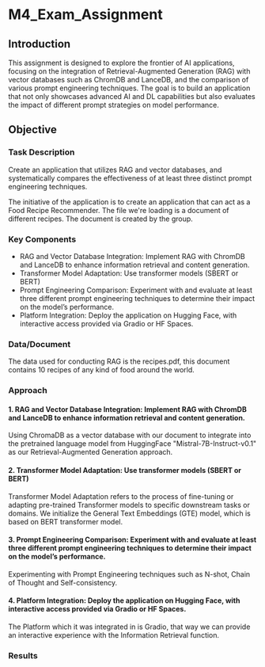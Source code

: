 # M4_Exam_Assignment

## Introduction
This assignment is designed to explore the frontier of AI applications, focusing on the integration of Retrieval-Augmented Generation (RAG) with vector databases such as ChromDB and LanceDB, and the comparison of various prompt engineering techniques. The goal is to build an application that not only showcases advanced AI and DL capabilities but also evaluates the impact of different prompt strategies on model performance.

## Objective
### Task Description
Create an application that utilizes RAG and vector databases, and systematically compares the effectiveness of at least three distinct prompt engineering techniques.

The initiative of the application is to create an application that can act as a Food Recipe Recommender. The file we're loading is a document of different recipes. The document is created by the group.

### Key Components
- RAG and Vector Database Integration: Implement RAG with ChromDB and LanceDB to enhance information retrieval and content generation.
- Transformer Model Adaptation: Use transformer models (SBERT or BERT)
- Prompt Engineering Comparison: Experiment with and evaluate at least three different prompt engineering techniques to determine their impact on the model’s performance.
- Platform Integration: Deploy the application on Hugging Face, with interactive access provided via Gradio or HF Spaces.

### Data/Document
The data used for conducting RAG is the recipes.pdf, this document contains 10 recipes of any kind of food around the world.

### Approach

#### 1. RAG and Vector Database Integration: Implement RAG with ChromDB and LanceDB to enhance information retrieval and content generation.
Using ChromaDB as a vector database with our document to integrate into the pretrained language model from HuggingFace "Mistral-7B-Instruct-v0.1" as our Retrieval-Augmented Generation approach.

#### 2. Transformer Model Adaptation: Use transformer models (SBERT or BERT)
Transformer Model Adaptation refers to the process of fine-tuning or adapting pre-trained Transformer models to specific downstream tasks or domains. We initialize the General Text Embeddings (GTE) model, which is based on BERT transformer model.

#### 3. Prompt Engineering Comparison: Experiment with and evaluate at least three different prompt engineering techniques to determine their impact on the model’s performance.
Experimenting with Prompt Engineering techniques such as N-shot, Chain of Thought and Self-consistency. 

#### 4. Platform Integration: Deploy the application on Hugging Face, with interactive access provided via Gradio or HF Spaces.
The Platform which it was integrated in is Gradio, that way we can provide an interactive experience with the Information Retrieval function.

### Results

